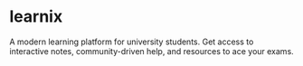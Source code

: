 # learnix
A modern learning platform for university students. Get access to interactive notes, community-driven help, and resources to ace your exams.
